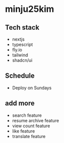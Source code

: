 # minju25kim

## Tech stack
- nextjs
- typescript
- fly.io
- tailwind
- shadcn/ui

## Schedule
- Deploy on Sundays

## add more
- search feature
- resume archive feature
- view count feature
- like feature
- translate feature
